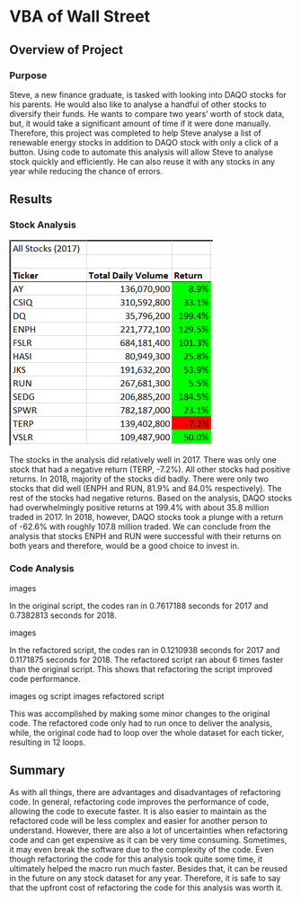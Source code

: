 # VBA of Wall Street
## Overview of Project
### Purpose
Steve, a new finance graduate, is tasked with looking into DAQO stocks for his parents. He would also like to analyse a handful of other stocks to diversify their funds. He wants to compare two years’ worth of stock data, but, it would take a significant amount of time if it were done manually. Therefore, this project was completed to help Steve analyse a list of renewable energy stocks in addition to DAQO stock with only a click of a button. Using code to automate this analysis will allow Steve to analyse stock quickly and efficiently. He can also reuse it with any stocks in any year while reducing the chance of errors.

## Results
### Stock Analysis

![All Stocks Analysis 2017](resources/allstocksanalysis2017.png)

The stocks in the analysis did relatively well in 2017. There was only one stock that had a negative return (TERP, -7.2%). All other stocks had positive returns. In 2018, majority of the stocks did badly. There were only two stocks that did well (ENPH and RUN, 81.9% and 84.0% respectively). The rest of the stocks had negative returns. Based on the analysis, DAQO stocks had overwhelmingly positive returns at 199.4% with about 35.8 million traded in 2017. In 2018, however, DAQO stocks took a plunge with a return of -62.6% with roughly 107.8 million traded. We can conclude from the analysis that stocks ENPH and RUN were successful with their returns on both years and therefore, would be a good choice to invest in.

### Code Analysis

images

In the original script, the codes ran in 0.7617188 seconds for 2017 and 0.7382813 seconds for 2018.

images

In the refactored script, the codes ran in 0.1210938 seconds for 2017 and 0.1171875 seconds for 2018. The refactored script ran about 6 times faster than the original script. This shows that refactoring the script improved code performance.

images og script
images refactored script

This was accomplished by making some minor changes to the original code. The refactored code only had to run once to deliver the analysis, while, the original code had to loop over the whole dataset for each ticker, resulting in 12 loops.

## Summary
As with all things, there are advantages and disadvantages of refactoring code. In general, refactoring code improves the performance of code, allowing the code to execute faster. It is also easier to maintain as the refactored code will be less complex and easier for another person to understand. However, there are also a lot of uncertainties when refactoring code and can get expensive as it can be very time consuming. Sometimes, it may even break the software due to the complexity of the code.
Even though refactoring the code for this analysis took quite some time, it ultimately helped the macro run much faster. Besides that, it can be reused in the future on any stock dataset for any year. Therefore, it is safe to say that the upfront cost of refactoring the code for this analysis was worth it.
